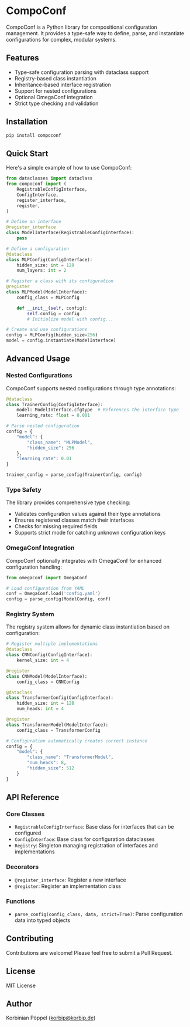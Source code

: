 # CompoConf

CompoConf is a Python library for compositional configuration management. It provides a type-safe way to define, parse, and instantiate configurations for complex, modular systems.

## Features

- Type-safe configuration parsing with dataclass support
- Registry-based class instantiation
- Inheritance-based interface registration
- Support for nested configurations
- Optional OmegaConf integration
- Strict type checking and validation

## Installation

```bash
pip install compoconf
```

## Quick Start

Here's a simple example of how to use CompoConf:

```python
from dataclasses import dataclass
from compoconf import (
    RegistrableConfigInterface,
    ConfigInterface,
    register_interface,
    register,
)

# Define an interface
@register_interface
class ModelInterface(RegistrableConfigInterface):
    pass

# Define a configuration
@dataclass
class MLPConfig(ConfigInterface):
    hidden_size: int = 128
    num_layers: int = 2

# Register a class with its configuration
@register
class MLPModel(ModelInterface):
    config_class = MLPConfig

    def __init__(self, config):
        self.config = config
        # Initialize model with config...

# Create and use configurations
config = MLPConfig(hidden_size=256)
model = config.instantiate(ModelInterface)
```

## Advanced Usage

### Nested Configurations

CompoConf supports nested configurations through type annotations:

```python
@dataclass
class TrainerConfig(ConfigInterface):
    model: ModelInterface.cfgtype  # References the interface type
    learning_rate: float = 0.001

# Parse nested configuration
config = {
    "model": {
        "class_name": "MLPModel",
        "hidden_size": 256
    },
    "learning_rate": 0.01
}

trainer_config = parse_config(TrainerConfig, config)
```

### Type Safety

The library provides comprehensive type checking:
- Validates configuration values against their type annotations
- Ensures registered classes match their interfaces
- Checks for missing required fields
- Supports strict mode for catching unknown configuration keys

### OmegaConf Integration

CompoConf optionally integrates with OmegaConf for enhanced configuration handling:

```python
from omegaconf import OmegaConf

# Load configuration from YAML
conf = OmegaConf.load('config.yaml')
config = parse_config(ModelConfig, conf)
```

### Registry System

The registry system allows for dynamic class instantiation based on configuration:

```python
# Register multiple implementations
@dataclass
class CNNConfig(ConfigInterface):
    kernel_size: int = 4

@register
class CNNModel(ModelInterface):
    config_class = CNNConfig

@dataclass
class TransformerConfig(ConfigInterface):
    hidden_size: int = 128
    num_heads: int = 4

@register
class TransformerModel(ModelInterface):
    config_class = TransformerConfig

# Configuration automatically creates correct instance
config = {
    "model": {
        "class_name": "TransformerModel",
        "num_heads": 8,
        "hidden_size": 512
    }
}
```

## API Reference

### Core Classes

- `RegistrableConfigInterface`: Base class for interfaces that can be configured
- `ConfigInterface`: Base class for configuration dataclasses
- `Registry`: Singleton managing registration of interfaces and implementations

### Decorators

- `@register_interface`: Register a new interface
- `@register`: Register an implementation class

### Functions

- `parse_config(config_class, data, strict=True)`: Parse configuration data into typed objects

## Contributing

Contributions are welcome! Please feel free to submit a Pull Request.

## License

MIT License

## Author

Korbinian Pöppel (korbip@korbip.de)
